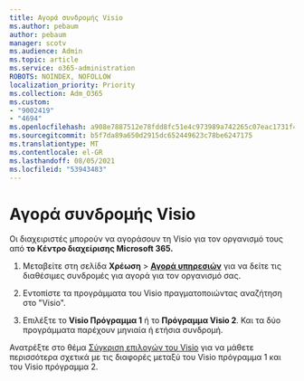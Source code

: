 ```yaml
---
title: Αγορά συνδρομής Visio
ms.author: pebaum
author: pebaum
manager: scotv
ms.audience: Admin
ms.topic: article
ms.service: o365-administration
ROBOTS: NOINDEX, NOFOLLOW
localization_priority: Priority
ms.collection: Adm_O365
ms.custom:
- "9002419"
- "4694"
ms.openlocfilehash: a908e7887512e78fdd8fc51e4c973989a742265c07eac1731f4d658231cd29e7
ms.sourcegitcommit: b5f7da89a650d2915dc652449623c78be6247175
ms.translationtype: MT
ms.contentlocale: el-GR
ms.lasthandoff: 08/05/2021
ms.locfileid: "53943483"
---
```

# <a name="purchase-visio-subscription"></a>Αγορά συνδρομής Visio

Οι διαχειριστές μπορούν να αγοράσουν τη Visio για τον οργανισμό τους από **το Κέντρο διαχείρισης Microsoft 365.**

1. Μεταβείτε στη σελίδα **Χρέωση** > **[Αγορά υπηρεσιών](https://go.microsoft.com/fwlink/p/?linkid=868433)** για να δείτε τις διαθέσιμες συνδρομές για αγορά για τον οργανισμό σας.

2. Εντοπίστε τα προγράμματα του Visio πραγματοποιώντας αναζήτηση στο "Visio".

3. Επιλέξτε το **Visio Πρόγραμμα 1** ή το **Πρόγραμμα Visio 2**. Και τα δύο προγράμματα παρέχουν μηνιαία ή ετήσια συνδρομή.

Ανατρέξτε στο θέμα [Σύγκριση επιλογών του Visio](https://products.office.com/Visio/microsoft-visio-plans-and-pricing-compare-visio-options) για να μάθετε περισσότερα σχετικά με τις διαφορές μεταξύ του Visio πρόγραμμα 1 και του Visio πρόγραμμα 2.
